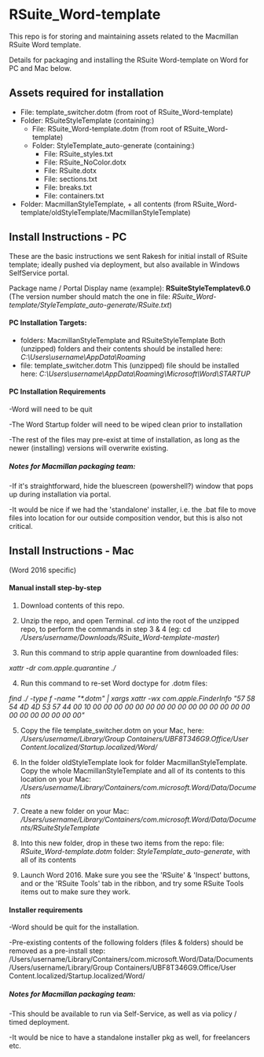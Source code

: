 # RSuite_Word-template

This repo is for storing and maintaining assets related to the Macmillan RSuite Word template.

Details for packaging and installing the RSuite Word-template on Word for PC and Mac below.

## Assets required for installation

* File:  template_switcher.dotm   (from root of RSuite_Word-template)
* Folder:  RSuiteStyleTemplate   (containing:)
  * File:  RSuite_Word-template.dotm   (from root of RSuite_Word-template)
  * Folder:  StyleTemplate_auto-generate   (containing:)
    * File: RSuite_styles.txt
    * File: RSuite_NoColor.dotx   
    * File: RSuite.dotx   
    * File: sections.txt
    * File: breaks.txt
    * File: containers.txt
* Folder:  MacmillanStyleTemplate, + all contents   (from RSuite_Word-template/oldStyleTemplate/MacmillanStyleTemplate)

## Install Instructions - PC
These are the basic instructions we sent Rakesh for initial install of RSuite template; ideally pushed via deployment, but also available in Windows SelfService portal.

Package name / Portal Display name (example):
**RSuiteStyleTemplatev6.0**
(The version number should match the one in file: *RSuite_Word-template/StyleTemplate_auto-generate/RSuite.txt*)

#### PC Installation Targets:
* folders: MacmillanStyleTemplate and RSuiteStyleTemplate
Both (unzipped) folders and their contents should be installed here:  *C:\Users\username\AppData\Roaming*
* file: template_switcher.dotm
This (unzipped) file should be installed here:
_C:\Users\username\AppData\Roaming\Microsoft\Word\STARTUP_

#### PC Installation Requirements
-Word will need to be quit

-The Word Startup folder will need to be wiped clean prior to installation

-The rest of the files may pre-exist at time of installation, as long as the newer (installing) versions will overwrite existing.

##### Notes for Macmillan packaging team:
-If it's straightforward, hide the bluescreen (powershell?) window that pops up during installation via portal.

-It would be nice if we had the 'standalone' installer, i.e. the .bat file to move files into location for our outside composition vendor, but this is also not critical.

## Install Instructions - Mac
(Word 2016 specific)

#### Manual install step-by-step
1. Download contents of this repo.

2. Unzip the repo, and open Terminal. _cd_ into the root of the unzipped repo, to perform the commands in step 3 & 4 (eg: cd _/Users/username/Downloads/RSuite_Word-template-master_)

3. Run this command to strip apple quarantine from downloaded files:

  _xattr -dr com.apple.quarantine ./_

4. Run this command to re-set Word doctype for .dotm files:

  _find ./ -type f -name "*.dotm" | xargs xattr -wx com.apple.FinderInfo "57 58 54 4D 4D 53 57 44 00 10 00 00 00 00 00 00 00 00 00 00 00 00 00 00 00 00 00 00 00 00 00 00"_

5. Copy the file template_switcher.dotm on your Mac, here:
_/Users/username/Library/Group Containers/UBF8T346G9.Office/User Content.localized/Startup.localized/Word/_

6. In the folder oldStyleTemplate look for folder MacmillanStyleTemplate.  Copy the whole MacmillanStyleTemplate and all of its contents to this location on your Mac:
_/Users/username/Library/Containers/com.microsoft.Word/Data/Documents_

7. Create a new folder on your Mac:
_/Users/username/Library/Containers/com.microsoft.Word/Data/Documents/RSuiteStyleTemplate_

8. Into this new folder, drop in these two items from the repo:
file: _RSuite_Word-template.dotm_
folder: _StyleTemplate_auto-generate_, with all of its contents

9. Launch Word 2016. Make sure you see the 'RSuite' & 'Inspect' buttons, and or the 'RSuite Tools' tab in the ribbon, and try some RSuite Tools items out to make sure they work.


#### Installer requirements
-Word should be quit for the installation.

-Pre-existing contents of the following folders (files & folders) should be removed as a pre-install step:
/Users/username/Library/Containers/com.microsoft.Word/Data/Documents
/Users/username/Library/Group Containers/UBF8T346G9.Office/User Content.localized/Startup.localized/Word/

##### Notes for Macmillan packaging team:
-This should be available to run via Self-Service, as well as via policy / timed deployment.

-It would be nice to have a standalone installer pkg as well, for freelancers etc.
